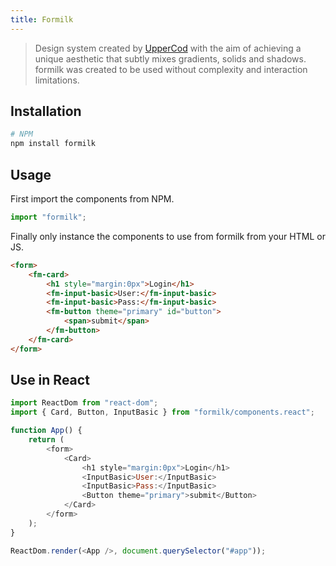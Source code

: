 ```yaml
---
title: Formilk
---
```


> Design system created by [UpperCod](https://twitter.com/uppercod) with the aim of achieving a unique aesthetic that subtly mixes gradients, solids and shadows. formilk was created to be used without complexity and interaction limitations.

## Installation

```bash
# NPM
npm install formilk
```

## Usage

First import the components from NPM.

```js
import "formilk";
```

Finally only instance the components to use from formilk from your HTML or JS.

```html preview
<form>
    <fm-card>
        <h1 style="margin:0px">Login</h1>
        <fm-input-basic>User:</fm-input-basic>
        <fm-input-basic>Pass:</fm-input-basic>
        <fm-button theme="primary" id="button">
            <span>submit</span>
        </fm-button>
    </fm-card>
</form>
```

## Use in React

```js
import ReactDom from "react-dom";
import { Card, Button, InputBasic } from "formilk/components.react";

function App() {
    return (
        <form>
            <Card>
                <h1 style="margin:0px">Login</h1>
                <InputBasic>User:</InputBasic>
                <InputBasic>Pass:</InputBasic>
                <Button theme="primary">submit</Button>
            </Card>
        </form>
    );
}

ReactDom.render(<App />, document.querySelector("#app"));
```
